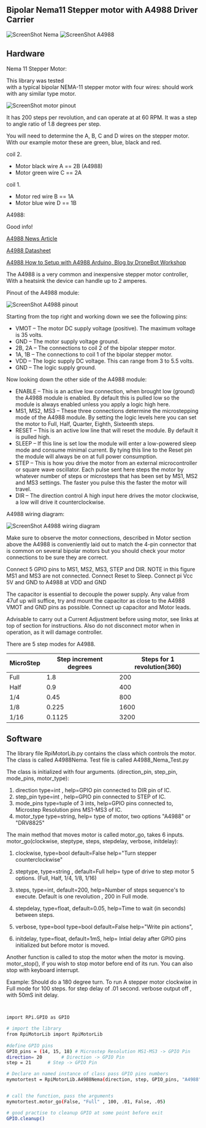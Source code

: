 Bipolar Nema11 Stepper motor with A4988  Driver Carrier 
--------------------------------------------  

![ScreenShot Nema](https://github.com/gavinlyonsrepo/RpiMotorLib/blob/master/images/nema11.jpg)
![ScreenShot A4988](https://github.com/gavinlyonsrepo/RpiMotorLib/blob/master/images/A4988.jpg)

Hardware
------------------------------------

Nema 11 Stepper Motor:

This library was tested  
with a typical bipolar NEMA-11 stepper motor with four wires:
should work with any similar type motor.

 ![ScreenShot motor pinout ](https://raw.githubusercontent.com/gavinlyonsrepo/RpiMotorLib/master/images/nema11pinout.jpg)

It has 200 steps per revolution, and can operate at at 60 RPM. 
It was a step to angle ratio of 1.8 degrees per step. 

You will need to determine the A, B, C and D wires on the stepper motor.
With our example motor these are green, blue, black and red.  

coil 2.
* Motor black wire A ==  2B (A4988)
* Motor green wire C ==   2A

coil 1.
* Motor red wire B == 1A
* Motor blue wire D ==  1B


A4988:

Good info!

[A4988 News Article](http://www.hobbytronics.co.uk/a4988-stepper-motor-driver)

[A4988 Datasheet](http://www.hobbytronics.co.uk/datasheets/a4988_DMOS_microstepping_driver_with_translator.pdf)

[A4988 How to Setup with A4988 Arduino, Blog by DroneBot Workshop](https://dronebotworkshop.com/stepper-motors-with-arduino/)

The A4988 is a very common and inexpensive stepper motor controller, 
With a heatsink the device can handle up to 2 amperes.

Pinout of the A4988 module:

![ScreenShot A4988 pinout](https://github.com/gavinlyonsrepo/RpiMotorLib/blob/master/images/A4988-Stepper-Controller-Pinout.jpg)

Starting from the top right and working down we see the following pins:

* VMOT – The motor DC supply voltage (positive). The maximum voltage is 35 volts.
* GND – The motor supply voltage ground.
* 2B, 2A – The connections to coil 2 of the bipolar stepper motor.
* 1A, 1B – The connections to coil 1 of the bipolar stepper motor.
* VDD – The logic supply DC voltage. This can range from 3 to 5.5 volts.
* GND – The logic supply ground.

Now looking down the other side of the A4988 module:

* ENABLE – This is an active low connection, when brought low (ground) the A4988 module is enabled. By default this is pulled low so the module is always enabled unless you apply a logic high here.
* MS1, MS2, MS3 – These three connections determine the microstepping mode of the A4988 module. By setting the logic levels here you can set the motor to Full, Half, Quarter, Eighth, Sixteenth steps.
* RESET – This is an active low line that will reset the module. By default it is pulled high.
* SLEEP – If this line is set low the module will enter a low-powered sleep mode and consume minimal current. By tying this line to the Reset pin the module will always be on at full power consumption.
* STEP – This is how you drive the motor from an external microcontroller or square wave oscillator. Each pulse sent here steps the motor by whatever number of steps or microsteps that has been set by MS1, MS2 and MS3 settings. The faster you pulse this the faster the motor will travel.
* DIR – The direction control A high input here drives the motor clockwise, a low will drive it counterclockwise.

A4988 wiring diagram:

![ScreenShot A4988 wiring diagram](https://github.com/gavinlyonsrepo/RpiMotorLib/blob/master/images/wiringdiagram1.jpg)


Make sure to observe the motor connections, described in Motor section above
the A4988 is conveniently laid out to match the 4-pin connector 
that is common on several bipolar motors 
but you should check your motor connections to be sure they are correct.

Connect 5 GPIO pins to MS1, MS2, MS3, STEP and DIR.
NOTE in this figure MS1 and MS3 are not connected.
Connect Reset to Sleep.
Connect pi Vcc 5V and GND to A4988 at VDD and GND

The capacitor is essential to decouple the power supply. Any value from 47uf up will suffice, 
try and mount the capacitor as close to the A4988 VMOT and GND pins as possible.
Connect up capacitor and Motor leads.

Advisable to  carry out a Current Adjustment before using motor,
see links at top of section for instructions.
Also do not disconnect motor when in operation, as it will damage controller. 

There are 5 step modes for A4988. 

| MicroStep| Step increment degrees | Steps for 1 revolution(360) |
| ------ | ------ |  ------ |
| Full | 1.8 |  200 |
| Half | 0.9 |  400 |
| 1/4 | 0.45 |  800 |
| 1/8 | 0.225 |  1600 |
| 1/16 | 0.1125 |  3200 |


Software
--------------------------------------------

The library file RpiMotorLib.py contains the class which controls 
the motor. The class is called A4988Nema. Test file is called A4988_Nema_Test.py

The class is initialized with four arguments.
(direction_pin, step_pin, mode_pins, motor_type):

1. direction type=int , help=GPIO pin connected to DIR pin of IC.
2. step_pin type=int , help=GPIO pin connected to STEP of IC.
3. mode_pins type=tuple of 3 ints, help=GPIO pins connected to,
Microstep Resolution pins MS1-MS3 of IC.
4. motor_type type=string, help= type of motor, two options "A4988" or "DRV8825"

The main method that moves motor is called motor_go, takes 6 inputs.
motor_go(clockwise, steptype, steps, stepdelay, verbose, initdelay):
        

1. clockwise, type=bool default=False
help="Turn stepper counterclockwise"

2. steptype, type=string , default=Full help= type of drive to
step motor 5 options.
(Full, Half, 1/4, 1/8, 1/16)

3. steps, type=int, default=200, help=Number of steps sequence's
to execute. Default is one revolution , 200 in Full mode.

4. stepdelay, type=float, default=0.05, help=Time to wait
(in seconds) between steps.

5. verbose, type=bool  type=bool default=False
help="Write pin actions",

6. initdelay, type=float, default=1mS, help= Intial delay after
GPIO pins initialized but before motor is moved.

Another function is called to stop the motor when the motor is moving.
motor_stop(), if you wish to stop motor before end of its run. 
You can also stop with keyboard interrupt.


Example: Should do a 180 degree turn.
To run A stepper motor clockwise in Full mode for 100 steps.
 for step delay of .01 second. 
 verbose output off , with 50mS init delay.


```sh

 
import RPi.GPIO as GPIO

# import the library
from RpiMotorLib import RpiMotorLib
    
#define GPIO pins
GPIO_pins = (14, 15, 18) # Microstep Resolution MS1-MS3 -> GPIO Pin
direction= 20       # Direction -> GPIO Pin
step = 21      # Step -> GPIO Pin

# Declare an named instance of class pass GPIO pins numbers
mymotortest = RpiMotorLib.A4988Nema(direction, step, GPIO_pins, "A4988")


# call the function, pass the arguments
mymotortest.motor_go(False, "Full" , 100, .01, False, .05)

# good practise to cleanup GPIO at some point before exit
GPIO.cleanup()

```

